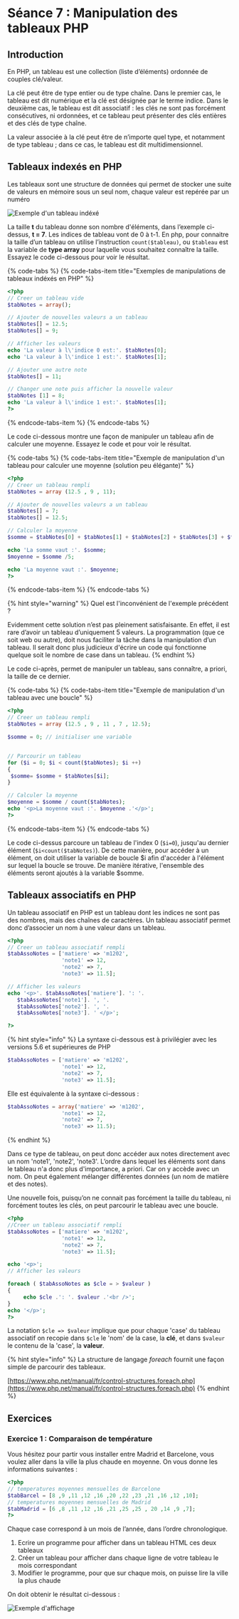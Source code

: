 # Séance 7 : Manipulation des tableaux PHP

## Introduction

En PHP, un tableau est une collection \(liste d’éléments\) ordonnée de couples clé/valeur.

La clé peut être de type entier ou de type chaîne. Dans le premier cas, le tableau est dit numérique et la clé est désignée par le terme indice. Dans le deuxième cas, le tableau est dit associatif : les clés ne sont pas forcément consécutives, ni ordonnées, et ce tableau peut présenter des clés entières et des clés de type chaîne.

La valeur associée à la clé peut être de n’importe quel type, et notamment de type tableau ; dans ce cas, le tableau est dit multidimensionnel.

## Tableaux indexés en PHP

Les tableaux sont une structure de données qui permet de stocker une suite de valeurs en mémoire sous un seul nom, chaque valeur est repérée par un numéro

![Exemple d&apos;un tableau ind&#xE9;x&#xE9;](.gitbook/assets/tab1.PNG)

La taille **t** du tableau donne son nombre d'éléments, dans l’exemple ci-dessus, **t = 7**. Les indices de tableau vont de 0 à t-1. En php, pour connaitre la taille d’un tableau on utilise l’instruction `count($tableau)`, ou `$tableau` est la variable de **type array** pour laquelle vous souhaitez connaître la taille. Essayez le code ci-dessous pour voir le résultat.

{% code-tabs %}
{% code-tabs-item title="Exemples de manipulations de tableaux indéxés en PHP" %}
```php
<?php
// Creer un tableau vide
$tabNotes = array();

// Ajouter de nouvelles valeurs a un tableau
$tabNotes[] = 12.5;
$tabNotes[] = 9;

// Afficher les valeurs
echo 'La valeur à l\'indice 0 est:'. $tabNotes[0];
echo 'La valeur à l\'indice 1 est:'. $tabNotes[1];

// Ajouter une autre note
$tabNotes[] = 11;

// Changer une note puis afficher la nouvelle valeur
$tabNotes [1] = 8;
echo 'La valeur à l\'indice 1 est:'. $tabNotes[1];
?>
```
{% endcode-tabs-item %}
{% endcode-tabs %}

Le code ci-dessous montre une façon de manipuler un tableau afin de calculer une moyenne. Essayez le code et pour voir le résultat.

{% code-tabs %}
{% code-tabs-item title="Exemple de manipulation d\'un tableau pour calculer une moyenne \(solution peu élégante\)" %}
```php
<?php
// Creer un tableau rempli
$tabNotes = array (12.5 , 9 , 11);

// Ajouter de nouvelles valeurs a un tableau
$tabNotes[] = 7;
$tabNotes[] = 12.5;

// Calculer la moyenne
$somme = $tabNotes[0] + $tabNotes[1] + $tabNotes[2] + $tabNotes[3] + $tabNotes[4];

echo 'La somme vaut :'. $somme;
$moyenne = $somme /5;

echo 'La moyenne vaut :'. $moyenne;
?>
```
{% endcode-tabs-item %}
{% endcode-tabs %}

{% hint style="warning" %}
Quel est l'inconvénient de l'exemple précédent ?

Evidemment cette solution n’est pas pleinement satisfaisante. En effet, il est rare d’avoir un tableau d’uniquement 5 valeurs. La programmation \(que ce soit web ou autre\), doit nous faciliter la tâche dans la manipulation d’un tableau. Il serait donc plus judicieux d'écrire un code qui fonctionne quelque soit le nombre de case dans un tableau.
{% endhint %}

Le code ci-après, permet de manipuler un tableau, sans connaître, a priori, la taille de ce dernier.

{% code-tabs %}
{% code-tabs-item title="Exemple de manipulation d\'un tableau avec une boucle" %}
```php
<?php
// Creer un tableau rempli
$tabNotes = array (12.5 , 9 , 11 , 7 , 12.5);

$somme = 0; // initialiser une variable


// Parcourir un tableau
for ($i = 0; $i < count($tabNotes); $i ++)
{
 $somme= $somme + $tabNotes[$i];
}

// Calculer la moyenne
$moyenne = $somme / count($tabNotes);
echo '<p>La moyenne vaut :'. $moyenne .'</p>';
?>
```
{% endcode-tabs-item %}
{% endcode-tabs %}

Le code ci-dessus parcoure un tableau de l'index 0 \(`$i=0`\), jusqu'au dernier élément \(`$i<count($tabNotes)`\). De cette manière, pour accéder à un élément, on doit utiliser la variable de boucle $i afin d'accéder à l'élément sur lequel la boucle se trouve. De manière itérative, l'ensemble des éléments seront ajoutés à la variable $somme.

## Tableaux associatifs en PHP

Un tableau associatif en PHP est un tableau dont les indices ne sont pas des nombres, mais des chaînes de caractères. Un tableau associatif permet donc d’associer un nom à une valeur dans un tableau.

```php
<?php
// Creer un tableau associatif rempli
$tabAssoNotes = ['matiere' => 'm1202',
                 'note1' => 12,
                 'note2' => 7,
                 'note3' => 11.5];

// Afficher les valeurs
echo '<p>'. $tabAssoNotes['matiere']. ': '.
   $tabAssoNotes['note1']. ', '.
   $tabAssoNotes['note2']. ', '.
   $tabAssoNotes['note3']. ' </p>';

?>
```

{% hint style="info" %}
La syntaxe ci-dessous est à privilégier avec les versions 5.6 et supérieures de PHP

```php
$tabAssoNotes = ['matiere' => 'm1202',
                 'note1' => 12,
                 'note2' => 7,
                 'note3' => 11.5];
```

Elle est équivalente à la syntaxe ci-dessous :

```php
$tabAssoNotes = array('matiere' => 'm1202',
                 'note1' => 12,
                 'note2' => 7,
                 'note3' => 11.5);
```
{% endhint %}

Dans ce type de tableau, on peut donc accéder aux notes directement avec un nom 'note1', 'note2', 'note3'. L’ordre dans lequel les éléments sont dans le tableau n'a donc plus d'importance, a priori. Car on y accède avec un nom. On peut également mélanger différentes données \(un nom de matière et des notes\). 

Une nouvelle fois, puisqu’on ne connait pas forcément la taille du tableau, ni forcément toutes les clés, on peut parcourir le tableau avec une boucle.

```php
<?php
//Creer un tableau associatif rempli
$tabAssoNotes = ['matiere' => 'm1202',
                 'note1' => 12,
                 'note2' => 7,
                 'note3' => 11.5];

echo '<p>';
// Afficher les valeurs

foreach ( $tabAssoNotes as $cle = > $valeur )
{
     echo $cle .': '. $valeur .'<br />';
}
echo '</p>';
?>
```

La notation `$cle => $valeur` implique que pour chaque 'case' du tableau associatif on recopie dans `$cle` le 'nom' de la case, la **clé**, et dans `$valeur` le contenu de la 'case', la **valeur**.

{% hint style="info" %}
La structure de langage _foreach_ fournit une façon simple de parcourir des tableaux.

[https://www.php.net/manual/fr/control-structures.foreach.php](https://www.php.net/manual/fr/control-structures.foreach.php)
{% endhint %}

## Exercices

### Exercice 1 : Comparaison de température

Vous hésitez pour partir vous installer entre Madrid et Barcelone, vous voulez aller dans la ville la plus chaude en moyenne. On vous donne les informations suivantes :

```php
<?php
// temperatures moyennes mensuelles de Barcelone
$tabBarcel = [8 ,9 ,11 ,12 ,16 ,20 ,22 ,23 ,21 ,16 ,12 ,10];
// temperatures moyennes mensuelles de Madrid
$tabMadrid = [6 ,8 ,11 ,12 ,16 ,21 ,25 ,25 , 20 ,14 ,9 ,7];
?>
```

Chaque case correspond à un mois de l’année, dans l’ordre chronologique. 

1. Ecrire un programme pour afficher dans un tableau HTML ces deux tableaux 
2. Créer un tableau pour afficher dans chaque ligne de votre tableau le mois correspondant
3. Modifier le programme, pour que sur chaque mois, on puisse lire la ville la plus chaude

On doit obtenir le résultat ci-dessous : 

![Exemple d&apos;affichage](.gitbook/assets/exo1.PNG)

